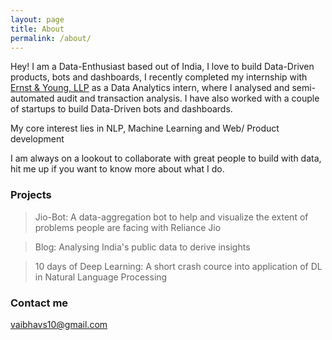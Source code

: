 ```yaml
---
layout: page
title: About
permalink: /about/
---
```


Hey! I am a Data-Enthusiast based out of India, I love to build Data-Driven products, bots and dashboards, I recently completed my internship with [Ernst & Young, LLP](http://www.ey.com/in/en/careers/students/global-delivery-services) as a Data Analytics intern, where I analysed and semi-automated audit and transaction analysis. I have also worked with a couple of startups to build Data-Driven bots and dashboards.

My core interest lies in NLP, Machine Learning and Web/ Product development

I am always on a lookout to collaborate with great people to build with data, hit me up if you want to know more about what I do. 

### Projects

> Jio-Bot: A data-aggregation bot to help and visualize the extent of problems people are facing with Reliance Jio

> Blog: Analysing India's public data to derive insights

> 10 days of Deep Learning: A short crash cource into application of DL in Natural Language Processing

### Contact me

[vaibhavs10@gmail.com](mailto:vaibhavs10@gmail.com)